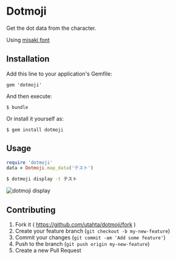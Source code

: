 # Dotmoji

Get the dot data from the character.

Using [misaki font](http://www.geocities.jp/littlimi/misaki.htm)

## Installation

Add this line to your application's Gemfile:

    gem 'dotmoji'

And then execute:

    $ bundle

Or install it yourself as:

    $ gem install dotmoji

## Usage

```ruby
require 'dotmoji'
data = Dotmoji.map_data('テスト')
```

```bash
$ dotmoji display -t テスト
```
![dotmoji display](https://cloud.githubusercontent.com/assets/97572/6714926/629fa0fc-cdde-11e4-85a6-7484cf6f728c.gif)

## Contributing

1. Fork it ( https://github.com/utahta/dotmoji/fork )
2. Create your feature branch (`git checkout -b my-new-feature`)
3. Commit your changes (`git commit -am 'Add some feature'`)
4. Push to the branch (`git push origin my-new-feature`)
5. Create a new Pull Request
